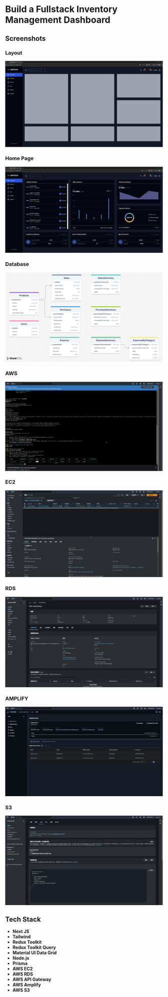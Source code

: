 # Build a Fullstack Inventory Management Dashboard

## Screenshots
### Layout
![Layout](screenshots/layout.png)

### Home Page
![Home](screenshots/home.png)

### Database
![Database](screenshots/database.png)

### AWS
![aws.png](screenshots/aws.png)

### EC2
![ec2.png](screenshots/ec2.png)

### RDS
![rds.png](screenshots/rds.png)

### AMPLIFY
![amplify.png](screenshots/amplify.png)

### S3
![s3.png](screenshots/s3.png)


## Tech Stack

- **Next JS**
- **Tailwind**
- **Redux Toolkit**
- **Redux Toolkit Query**
- **Material UI Data Grid**
- **Node.js**
- **Prisma**
- **AWS EC2**
- **AWS RDS**
- **AWS API Gateway**
- **AWS Amplify**
- **AWS S3**

